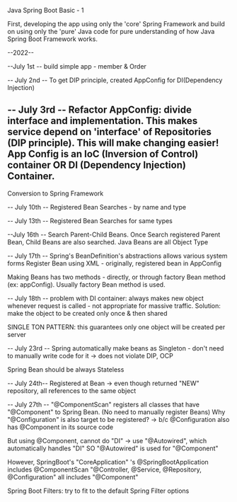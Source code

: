 Java Spring Boot Basic - 1

First, developing the app using only the 'core' Spring Framework and build on using only the 'pure' Java code for pure understanding of how Java Spring Boot Framework works.

--2022--

--July 1st -- 
build simple app - member & Order

-- July 2nd --
To get DIP principle, created AppConfig for DI(Dependency Injection)

-- July 3rd --
**Refactor AppConfig**: 
divide interface and implementation. This makes service depend on 'interface' of Repositories (DIP principle).
This will make changing easier!
App Config is an IoC (Inversion of Control) container OR DI (Dependency Injection) Container.
--
Conversion to Spring Framework

-- July 10th --
Registered Bean Searches - by name and type

-- July 13th --
Registered Bean Searches for same types

--July 16th --
Search Parent-Child Beans. Once Search registered Parent Bean, Child Beans are also searched. Java Beans are all Object Type

-- July 17th -- 
Spring's BeanDefinition's abstractions allows various system forms
Register Bean using XML - originally, registered bean in AppConfig

Making Beans has two methods - directly, or through factory Bean method (ex: appConfig). Usually factory Bean method is used.

-- July 18th -- 
problem with DI container: always makes new object whenever request is called - not appropriate for massive traffic.
Solution: make the object to be created only once & then shared

SINGLE TON PATTERN: this guarantees only one object will be created per server

-- July 23rd --
Spring automatically make beans as Singleton - don't need to manually write code for it -> does not violate DIP, OCP

Spring Bean should be always Stateless

-- July 24th--
Registered at Bean -> even though returned "NEW" repository, all references to the same object

-- July 27th --
"@ComponentScan" registers all classes that have "@Component" to Spring Bean. (No need to manually register Beans)
Why "@Configuration" is also target to be registered? -> b/c @Configuration also has @Component in its source code

But using @Component, cannot do "DI" -> use "@Autowired", which automatically handles "DI"
SO "@Autowired" is used for "@Component"

However, SpringBoot's "CoreApplication" 's @SpringBootApplication includes @ComponentScan
"@Controller, @Service, @Repository, @Configuration" all includes "@Component"

Spring Boot Filters: try to fit to the default Spring Filter options